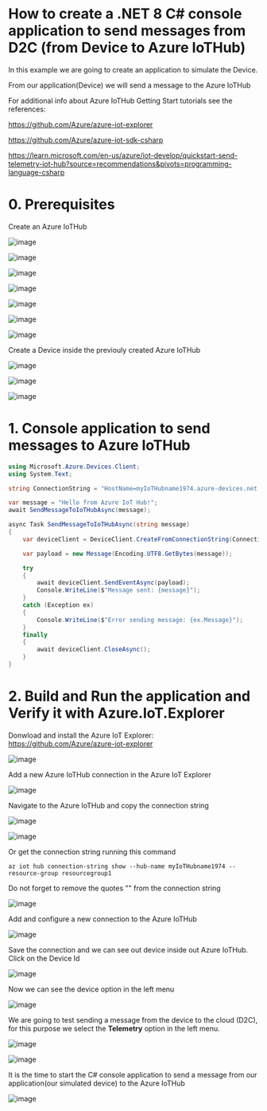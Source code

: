 # How to create a  .NET 8 C# console application to send messages from D2C (from Device to Azure IoTHub)

In this example we are going to create an application to simulate the Device. 

From our application(Device) we will send a message to the Azure IoTHub

For additional info about Azure IoTHub Getting Start tutorials see the references:

https://github.com/Azure/azure-iot-explorer

https://github.com/Azure/azure-iot-sdk-csharp

https://learn.microsoft.com/en-us/azure/iot-develop/quickstart-send-telemetry-iot-hub?source=recommendations&pivots=programming-language-csharp

# 0. Prerequisites

Create an Azure IoTHub

![image](https://github.com/luiscoco/AzureIoTHub_D2C/assets/32194879/39b24370-db8e-4c4f-8721-aaf475990dcb)

![image](https://github.com/luiscoco/AzureIoTHub_D2C/assets/32194879/592433a8-0271-4640-9792-ca1eb2d5f26b)

![image](https://github.com/luiscoco/AzureIoTHub_D2C/assets/32194879/3fc5bec7-7ec5-4ede-98db-e56a4db24e97)

![image](https://github.com/luiscoco/AzureIoTHub_D2C/assets/32194879/8b4279f1-ca67-4d31-8aa5-fba4bdbde8fd)

![image](https://github.com/luiscoco/AzureIoTHub_D2C/assets/32194879/5655829e-266a-4ec1-aa47-34f64fbf5c31)

![image](https://github.com/luiscoco/AzureIoTHub_D2C/assets/32194879/5b541440-3647-4957-aeb1-0ee199acff00)

![image](https://github.com/luiscoco/AzureIoTHub_D2C/assets/32194879/fe203395-6363-41b7-b54a-0996afd623cd)

Create a Device inside the previouly created Azure IoTHub

![image](https://github.com/luiscoco/AzureIoTHub_D2C/assets/32194879/4bdcdc94-9cf9-4ac1-8ebf-d7f4247b7182)

![image](https://github.com/luiscoco/AzureIoTHub_D2C/assets/32194879/c40873c0-3e99-45e6-9984-963944752af9)

![image](https://github.com/luiscoco/AzureIoTHub_D2C/assets/32194879/82ba2fab-e5d5-41b0-897e-5cc2699b2209)

# 1. Console application to send messages to Azure IoTHub

```csharp
using Microsoft.Azure.Devices.Client;
using System.Text;

string ConnectionString = "HostName=myIoTHubname1974.azure-devices.net;DeviceId=myDevice;SharedAccessKey=EzLbRGucSovGeSzk8WcfIvDuTqk752tpRAIoTO9Zbfk=";

var message = "Hello from Azure IoT Hub!";
await SendMessageToIoTHubAsync(message);

async Task SendMessageToIoTHubAsync(string message)
{
    var deviceClient = DeviceClient.CreateFromConnectionString(ConnectionString, TransportType.Mqtt);

    var payload = new Message(Encoding.UTF8.GetBytes(message));

    try
    {
        await deviceClient.SendEventAsync(payload);
        Console.WriteLine($"Message sent: {message}");
    }
    catch (Exception ex)
    {
        Console.WriteLine($"Error sending message: {ex.Message}");
    }
    finally
    {
        await deviceClient.CloseAsync();
    }
}
```

# 2. Build and Run the application and Verify it with Azure.IoT.Explorer

Donwload and install the Azure IoT Explorer: https://github.com/Azure/azure-iot-explorer

![image](https://github.com/luiscoco/AzureIoTHub_D2C/assets/32194879/1e67bdc1-883c-4ff2-98cd-7dc129b11597)

Add a new Azure IoTHub connection in the Azure IoT Explorer

![image](https://github.com/luiscoco/AzureIoTHub_D2C/assets/32194879/19592c7b-7f59-4d40-9b16-108f20c3d5f3)

Navigate to the Azure IoTHub and copy the connection string 

![image](https://github.com/luiscoco/AzureIoTHub_D2C/assets/32194879/ae04cfd8-0b77-4223-bbdf-b98bdd7c122e)

![image](https://github.com/luiscoco/AzureIoTHub_D2C/assets/32194879/881aaeab-a48d-4e74-a71f-cb2ca1f71c66)

Or get the connection string running this command

```
az iot hub connection-string show --hub-name myIoTHubname1974 --resource-group resourcegroup1
```
Do not forget to remove the quotes "" from the connection string

![image](https://github.com/luiscoco/AzureIoTHub_D2C/assets/32194879/3b3c2ef6-2d66-428b-9952-4ef2df54c036)

Add and configure a new connection to the Azure IoTHub

![image](https://github.com/luiscoco/AzureIoTHub_D2C/assets/32194879/2257f5a2-8e5b-4a22-b7a3-43865dcd6a70)

Save the connection and we can see out device inside out Azure IoTHub. Click on the Device Id

![image](https://github.com/luiscoco/AzureIoTHub_D2C/assets/32194879/799de791-f8c0-4df3-8c3e-57351c473091)

Now we can see the device option in the left menu

![image](https://github.com/luiscoco/AzureIoTHub_D2C/assets/32194879/c675b53d-8b33-4a3e-b1d8-40c7e4ef3c10)

We are going to test sending a message from the device to the cloud (D2C), for this purpose we select the **Telemetry** option in the left menu.

![image](https://github.com/luiscoco/AzureIoTHub_D2C/assets/32194879/abdd2a54-446d-4682-b0dd-62022c28ac06)

![image](https://github.com/luiscoco/AzureIoTHub_D2C/assets/32194879/20b45185-c7f5-4fea-9ec1-65175ecc68ae)

It is the time to start the C# console application to send a message from our application(our simulated device) to the Azure IoTHub

![image](https://github.com/luiscoco/AzureIoTHub_D2C/assets/32194879/1f2a6981-8fb4-4e7f-aebe-233728b0a6e6)

